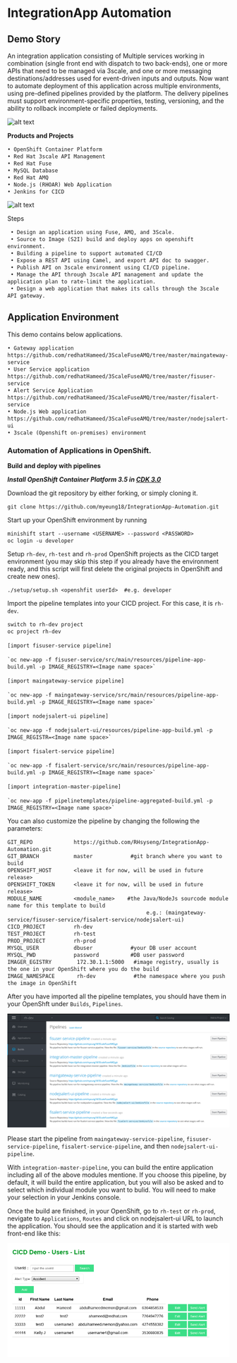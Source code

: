 # IntegrationApp Automation


## Demo Story

An integration application consisting of Multiple services working in combination (single front end with dispatch to two back-ends), one or more APIs that need to be managed via 3scale, and one or more messaging destinations/addresses used for event-driven inputs and outputs. Now want to automate deployment of this application across multiple environments, using pre-defined pipelines provided by the platform. The delivery pipelines must support environment-specific properties, testing, versioning, and the ability to rollback incomplete or failed deployments.

![alt text](images/outline.png "outline")




**Products and Projects**

    • OpenShift Container Platform
    • Red Hat 3scale API Management
    • Red Hat Fuse
    • MySQL Database
    • Red Hat AMQ
    • Node.js (RHOAR) Web Application
    • Jenkins for CICD


![alt text](images/image2.png "outline 2")



 Steps
 
     • Design an application using Fuse, AMQ, and 3Scale.
     • Source to Image (S2I) build and deploy apps on openshift environment.
     • Building a pipeline to support automated CI/CD
     • Expose a REST API using Camel, and export API doc to swagger.
     • Publish API on 3scale environment using CI/CD pipeline.
     • Manage the API through 3scale API management and update the application plan to rate-limit the application.
     • Design a web application that makes its calls through the 3scale API gateway.

## Application Environment

This demo contains below applications.

    • Gateway application https://github.com/redhatHameed/3ScaleFuseAMQ/tree/master/maingateway-service 
    • User Service application https://github.com/redhatHameed/3ScaleFuseAMQ/tree/master/fisuser-service
    • Alert Service Application https://github.com/redhatHameed/3ScaleFuseAMQ/tree/master/fisalert-service
    • Node.js Web application https://github.com/redhatHameed/3ScaleFuseAMQ/tree/master/nodejsalert-ui
    • 3scale (Openshift on-premises) environment

### Automation of Applications in OpenShift.

**Build and deploy with pipelines**

***Install OpenShift Container Platform 3.5 in [CDK 3.0](https://developers.redhat.com/products/cdk/overview/)***

Download the git repository by either forking, or simply cloning it. 

```
git clone https://github.com/myeung18/IntegrationApp-Automation.git
```
Start up your OpenShift environment by running

```
minishift start --username <USERNAME> --password <PASSWORD>
oc login -u developer
```

Setup `rh-dev`, `rh-test` and `rh-prod` OpenShift projects as the CICD target environment (you may skip this step if you already have the environment ready, and this script will first delete the original projects in OpenShift and create new ones).
    
```
./setup/setup.sh <openshfit userId>  #e.g. developer
```

Import the pipeline templates into your CICD project. For this case, it is `rh-dev`.

```
switch to rh-dev project
oc project rh-dev

[import fisuser-service pipeline]

`oc new-app -f fisuser-service/src/main/resources/pipeline-app-build.yml -p IMAGE_REGISTRY=<Image name space>`

[import maingateway-service pipeline]

`oc new-app -f maingateway-service/src/main/resources/pipeline-app-build.yml -p IMAGE_REGISTRY=<Image name space>`

[import nodejsalert-ui pipeline]

`oc new-app -f nodejsalert-ui/resources/pipeline-app-build.yml -p IMAGE_REGISTR=<Image name space>` 

[import fisalert-service pipeline]

`oc new-app -f fisalert-service/src/main/resources/pipeline-app-build.yml -p IMAGE_REGISTRY=<Image name space>`

[import integration-master-pipeline]

`oc new-app -f pipelinetemplates/pipeline-aggregated-build.yml -p IMAGE_REGISTRY=<Image name space>`

```

You can also customize the pipeline by changing the following the parameters:

```
GIT_REPO             https://github.com/RHsyseng/IntegrationApp-Automation.git
GIT_BRANCH           master            #git branch where you want to build
OPENSHIFT_HOST       <leave it for now, will be used in future release>
OPENSHIFT_TOKEN      <leave it for now, will be used in future release>
MODULE_NAME          <module_name>    #the Java/NodeJs sourcode module name for this template to build 
                                            e.g.: (maingateway-service/fisuser-service/fisalert-service/nodejsalert-ui)
CICD_PROJECT         rh-dev                
TEST_PROJECT         rh-test
PROD_PROJECT         rh-prod
MYSQL_USER           dbuser            #your DB user account
MYSQL_PWD            password          #DB user password
IMAGER_EGISTRY        172.30.1.1:5000   #image registry, usually is the one in your OpenShift where you do the build
IMAGE_NAMESPACE       rh-dev            #the namespace where you push the image in OpenShift
```
After you have imported all the pipeline templates, you should have them in your OpenShft under `Builds`, `Pipelines`.

![Pipeline View](images/pipeline_import_view.png "Pipeline View")

Please start the pipeline from `maingateway-service-pipeline`, `fisuser-service-pipeline`, `fisalert-service-pipeline`, and then `nodejsalert-ui-pipeline`.

With `integration-master-pipeline`, you can build the entire application including all of the above modules mentione. If you choose this pipeline, by default, it will build the entire application, but you will also be asked and to select which individual module you want to bulid.  You will need to make your selection in your Jenkins console.

Once the build are finished, in your OpenShift, go to `rh-test` or `rh-prod`, nevigate to `Applications`, `Routes` and click on nodejsalert-ui URL to launch the application.
You should see the application and it is started with web front-end like this: 

![Application View](images/application_launch_view.png "Application View")

